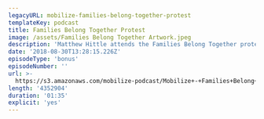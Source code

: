 ```yaml
---
legacyURL: mobilize-families-belong-together-protest
templateKey: podcast
title: Families Belong Together Protest
image: /assets/Families Belong Together Artwork.jpeg
description: 'Matthew Hittle attends the Families Belong Together protest in New York City.'
date: '2018-08-30T13:28:15.226Z'
episodeType: 'bonus'
episodeNumber: ''
url: >-
  https://s3.amazonaws.com/mobilize-podcast/Mobilize+-+Families+Belong+Together+Protest.mp3
length: '4352904'
duration: '01:35'
explicit: 'yes'
---
```

